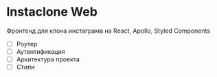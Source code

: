 # Instaclone Web

Фронтенд для клона инстаграма на React, Apollo, Styled Components

- [ ] Роутер
- [ ] Аутентификация
- [ ] Архитектура проекта
- [ ] Стили